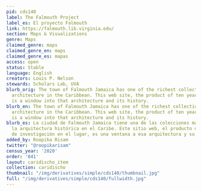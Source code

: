 ```yaml
---
pid: cds140
label: The Falmouth Project
label_es: El proyecto Falmouth
link: https://falmouth.lib.virginia.edu/
section: Maps & Visualizations
genre: Maps
claimed_genre: maps
claimed_genre_en: maps
claimed_genre_es: mapas
access: open
status: Stable
language: English
creators: Louis P. Nelson
stewards: Scholars Lab, UVA
blurb_orig: The town of Falmouth Jamaica has one of the richest collections of historic
  architecture in the Caribbean. This web site, the product of ten years on-site research,
  is a window into that architecture and its history.
blurb_en: The town of Falmouth Jamaica has one of the richest collections of historic
  architecture in the Caribbean. This web site, the product of ten years on-site research,
  is a window into that architecture and its history.
blurb_es: La ciudad de Falmouth Jamaica tiene una de las colecciones más ricas de
  la arquitectura histórica en el Caribe. Este sitio web, el producto de diez años
  de investigación en el lugar, es una ventana a esa arquitectura y su historia.
added_by: Roopika Risam
twitter: "@roopikarisam"
census_year: '2020'
order: '041'
layout: caridischo_item
collection: caridischo
thumbnail: "/img/derivatives/simple/cds140/thumbnail.jpg"
full: "/img/derivatives/simple/cds140/fullwidth.jpg"
---
```

